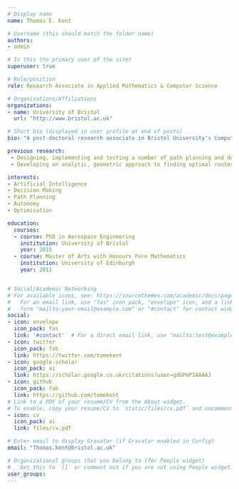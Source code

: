 ```yaml
---
# Display name
name: Thomas E. Kent

# Username (this should match the folder name)
authors:
- admin

# Is this the primary user of the site?
superuser: true

# Role/position
role: Research Associate in Applied Mathematics & Computer Science

# Organizations/Affiliations
organizations:
- name: University of Bristol
  url: "http://www.bristol.ac.uk"

# Short bio (displayed in user profile at end of posts)
bio: "A post-doctoral research associate in Bristol University's Computer Science Department. Currently working on the T-B Phase project (Thales Bristol Partnership in Hybrid Autonomous Systems Engineering). I am interested in exploring how we can utilise AI, Machine Learning and Decision Making techniques within a number of key Multi-Agent Systems use-cases, e.g. Search and Rescue, Persistent Surveillance."

previous research:
 - Designing, implementing and testing a number of path planning and decision making algorithms for autonomous cars on the Venturer project.
 - Developing an analytic, geometric approach to finding optimal routes for commercial formation flight.

interests:
- Artificial Intelligence
- Decision Making
- Path Planning
- Autonomy
- Optimisation

education:
  courses:
  - course: PhD in Aerospace Engineering
    institution: University of Bristol
    year: 2015
  - course: Master of Arts with Honours Pure Mathematics
    institution: University of Edinburgh
    year: 2011


# Social/Academic Networking
# For available icons, see: https://sourcethemes.com/academic/docs/page-builder/#icons
#   For an email link, use "fas" icon pack, "envelope" icon, and a link in the
#   form "mailto:your-email@example.com" or "#contact" for contact widget.
social:
- icon: envelope
  icon_pack: fas
  link: '#contact'  # For a direct email link, use "mailto:test@example.org".
- icon: twitter
  icon_pack: fab
  link: https://twitter.com/tomekent
- icon: google-scholar
  icon_pack: ai
  link: https://scholar.google.co.uk/citations?user=gdGPmPIAAAAJ
- icon: github
  icon_pack: fab
  link: https://github.com/tomekent
# Link to a PDF of your resume/CV from the About widget.
# To enable, copy your resume/CV to `static/files/cv.pdf` and uncomment the lines below.
- icon: cv
  icon_pack: ai
  link: files/cv.pdf

# Enter email to display Gravatar (if Gravatar enabled in Config)
email: "Thomas.kent@bristol.ac.uk"

# Organizational groups that you belong to (for People widget)
#   Set this to `[]` or comment out if you are not using People widget.
user_groups:
---
```

